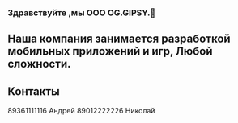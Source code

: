 ### Здравствуйте ,мы ООО OG.GIPSY.👋
## Наша компания  занимается разработкой мобильных приложений и  игр, Любой сложности. 
## Контакты
89361111116 Андрей
89012222226 Николай 
